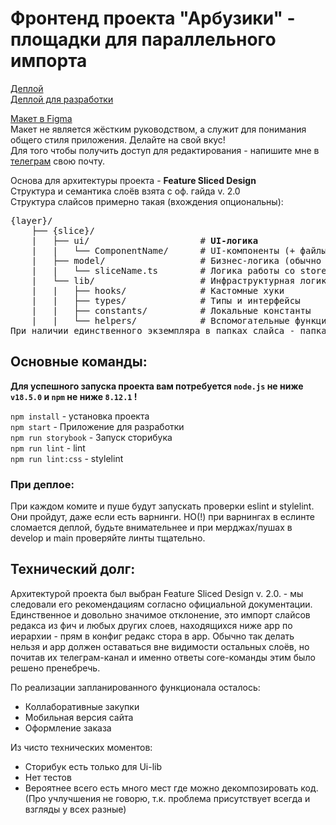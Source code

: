 # Фронтенд проекта "Арбузики" - площадки для параллельного импорта

[Деплой](https://watermelons-rmr.netlify.app)  
[Деплой для разработки](https://develop--watermelons-rmr.netlify.app)

[Макет в Figma](https://www.figma.com/file/4VxqFExw7rSdNK6HXFLe64/Watermelons?node-id=443%3A134)  
Макет не является жёстким руководством, а служит для понимания общего стиля приложения. Делайте на свой вкус!  
Для того чтобы получить доступ для редактирования - напишите мне в [телеграм](t.me/klimetzc) свою почту.

Основа для архитектуры проекта - **Feature Sliced Design**  
Структура и семантика слоёв взята с оф. гайда v. 2.0  
Структура слайсов примерно такая (вхождения опциональны):

<pre>
{layer}/
    ├── {slice}/
    |   ├── ui/                     # <b>UI-логика</b>
    |   |   └── ComponentName/      # UI-компоненты (+ файлы *.stories.tsx)
    |   ├── model/                  # Бизнес-логика (обычно работа со стейт-менеджером)
    |   |   └── sliceName.ts        # Логика работы со store  
    |   └── lib/                    # Инфраструктурная логика (utils/helpers/types)
    |   |   ├── hooks/              # Кастомные хуки
    |   |   ├── types/              # Типы и интерфейсы 
    |   |   ├── constants/          # Локальные константы
    |   |   └── helpers/            # Вспомогательные функции
При наличии единственного экземпляра в папках слайса - папка обычно опускается.       
</pre>

## Основные команды:

<strong>Для успешного запуска проекта вам потребуется `node.js` не ниже `v18.5.0` и `npm` не ниже `8.12.1` !</strong>

`npm install` - установка проекта  
`npm start` - Приложение для разработки  
`npm run storybook` - Запуск сторибука  
`npm run lint` - lint  
`npm run lint:css` - stylelint

### При деплое:

При каждом комите и пуше будут запускать проверки eslint и stylelint. Они пройдут, даже если есть варнинги. НО(!) при варнингах в еслинте сломается деплой, будьте внимательнее и при мерджах/пушах в develop и main проверяйте линты тщательно.

## Технический долг:

Архитектурой проекта был выбран Feature Sliced Design v. 2.0. - мы следовали его рекомендациям согласно официальной документации. Единственное и довольно значимое отклонение, это импорт слайсов редакса из фич и любых других слоев, находящихся ниже app по иерархии - прям в конфиг редакс стора в app. Обычно так делать нельзя и app должен оставаться вне видимости остальных слоёв, но почитав их телеграм-канал и именно ответы core-команды этим было решено пренебречь.

По реализации запланированного функционала осталось:

- Коллаборативные закупки
- Мобильная версия сайта
- Оформление заказа

Из чисто технических моментов:

- Сторибук есть только для Ui-lib
- Нет тестов
- Вероятнее всего есть много мест где можно декомпозировать код. (Про учлучшения не говорю, т.к. проблема присутствует всегда и взгляды у всех разные)
